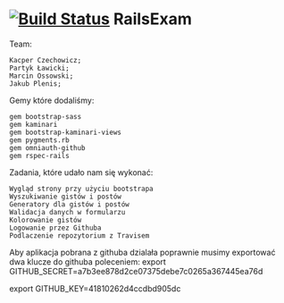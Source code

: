 
[![Build Status](https://magnum.travis-ci.com/kipperek/RailsExam.svg?token=GoDu5VzyqcjAPGUVXVHu)](https://magnum.travis-ci.com/kipperek/RailsExam)
RailsExam
=========

  Team:
  
    Kacper Czechowicz;
    Partyk Ławicki;
    Marcin Ossowski;
    Jakub Plenis;



Gemy które dodaliśmy:

	gem bootstrap-sass
	gem kaminari
	gem bootstrap-kaminari-views
	gem pygments.rb
	gem omniauth-github
	gem rspec-rails

Zadania, które udało nam się wykonać:

	Wygląd strony przy użyciu bootstrapa
	Wyszukiwanie gistów i postów
	Generatory dla gistów i postów
	Walidacja danych w formularzu
	Kolorowanie gistów
	Logowanie przez Githuba
	Podlaczenie repozytorium z Travisem
	
Aby aplikacja pobrana z githuba dzialała poprawnie 
musimy exportować dwa klucze do githuba poleceniem:
export GITHUB_SECRET=a7b3ee878d2ce07375debe7c0265a367445ea76d

export GITHUB_KEY=41810262d4ccdbd905dc 
